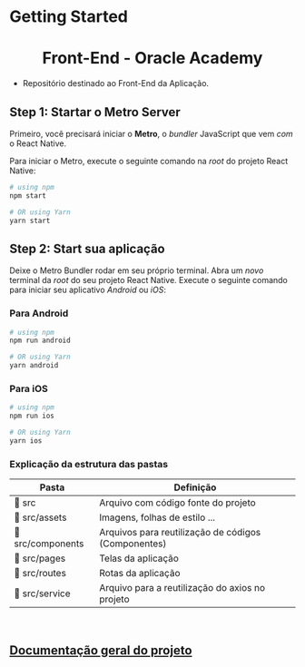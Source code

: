 # Getting Started
<p align="center">
<h1 align="center"> Front-End - Oracle Academy </h1>

 - Repositório destinado ao Front-End da Aplicação.

## Step 1: Startar o Metro Server

Primeiro, você precisará iniciar o **Metro**, o _bundler_ JavaScript que vem _com_ o React Native.

Para iniciar o Metro, execute o seguinte comando na _root_ do projeto React Native:

```bash
# using npm
npm start

# OR using Yarn
yarn start
```

## Step 2: Start sua aplicação

Deixe o Metro Bundler rodar em seu próprio terminal. Abra um _novo_ terminal da _root_ do seu projeto React Native. Execute o seguinte comando para iniciar seu aplicativo _Android_ ou _iOS_:

### Para Android 

```bash
# using npm
npm run android

# OR using Yarn
yarn android
```

### Para iOS

```bash
# using npm
npm run ios

# OR using Yarn
yarn ios
```


### Explicação da estrutura das pastas

| Pasta                                                       | Definição                                                                       |
| ----------------------------------------------------------- | ------------------------------------------------------------------------------- |
| :open_file_folder: src                               | Arquivo com código fonte do projeto |
| :open_file_folder: src/assets | Imagens, folhas de estilo ... |
| :open_file_folder: src/components | Arquivos para reutilização de códigos (Componentes) |
| :open_file_folder: src/pages | Telas da aplicação |
| :open_file_folder: src/routes | Rotas da aplicação |
| :open_file_folder: src/service | Arquivo para a reutilização do axios no projeto |

</br>


## [Documentação geral do projeto](https://github.com/EquipeGfour/API-5Semestre-OracleAcademy/tree/main)



